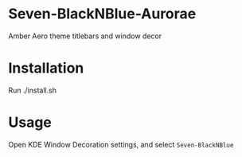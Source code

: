 # Seven-BlackNBlue-Aurorae
Amber Aero theme titlebars and window decor

# Installation
Run ./install.sh

# Usage
Open KDE Window Decoration settings, and select `Seven-BlackNBlue`
